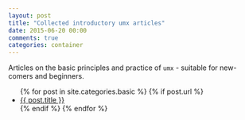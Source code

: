 ```yaml
---
layout: post
title: "Collected introductory umx articles"
date: 2015-06-20 00:00
comments: true
categories: container
---
```


<a name="top"></a>

Articles on the basic principles and practice of `umx` - suitable for new-comers and beginners.

<ul>
  {% for post in site.categories.basic %}
	{% if post.url %}
  <li><a href="{{ post.url }}">{{ post.title }}</a></li>
	{% endif %}
  {% endfor %}
</ul>
